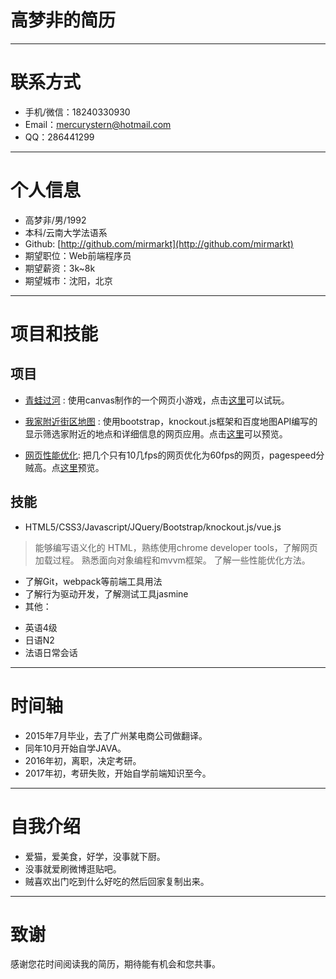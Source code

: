 # 高梦非的简历

---

# 联系方式


- 手机/微信：18240330930
- Email：mercurystern@hotmail.com
- QQ：286441299

---

# 个人信息

 - 高梦非/男/1992
 - 本科/云南大学法语系
 - Github: [http://github.com/mirmarkt](http://github.com/mirmarkt)
 - 期望职位：Web前端程序员
 - 期望薪资：3k~8k
 - 期望城市：沈阳，北京

---



# 项目和技能


## 项目


 - [青蛙过河](https://github.com/mirmarkt/frontend-nanodegree-arcade-game) : 使用canvas制作的一个网页小游戏，点击[这里](https://mirmarkt.github.io/qingwaguohe/)可以试玩。

 - [我家附近街区地图](https://github.com/mirmarkt/neighborhood-map) :
使用bootstrap，knockout.js框架和百度地图API编写的显示筛选家附近的地点和详细信息的网页应用。点击[这里](https://mirmarkt.github.io/neighbor/index.html)可以预览。

 - [网页性能优化](https://github.com/mirmarkt/Website-Optimization_zh): 把几个只有10几fps的网页优化为60fps的网页，pagespeed分贼高。点[这里](https://mirmarkt.github.io/Website%20Optimization_zh/index.html)预览。

## 技能


- HTML5/CSS3/Javascript/JQuery/Bootstrap/knockout.js/vue.js

 >能够编写语义化的 HTML，熟练使用chrome developer tools，了解网页加载过程。
 >熟悉面向对象编程和mvvm框架。
 >了解一些性能优化方法。

- 了解Git，webpack等前端工具用法
- 了解行为驱动开发，了解测试工具jasmine
- 其他：
 * 英语4级
 * 日语N2
 * 法语日常会话

---

# 时间轴

- 2015年7月毕业，去了广州某电商公司做翻译。
- 同年10月开始自学JAVA。
- 2016年初，离职，决定考研。
- 2017年初，考研失败，开始自学前端知识至今。

---

# 自我介绍

- 爱猫，爱美食，好学，没事就下厨。
- 没事就爱刷微博逛贴吧。
- 贼喜欢出门吃到什么好吃的然后回家复制出来。

---

# 致谢
感谢您花时间阅读我的简历，期待能有机会和您共事。
